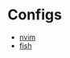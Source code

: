 # Configs

- [nvim](https://github.com/LexeyKhom/configs/tree/nvim)
- [fish](https://github.com/LexeyKhom/configs/tree/fish)
